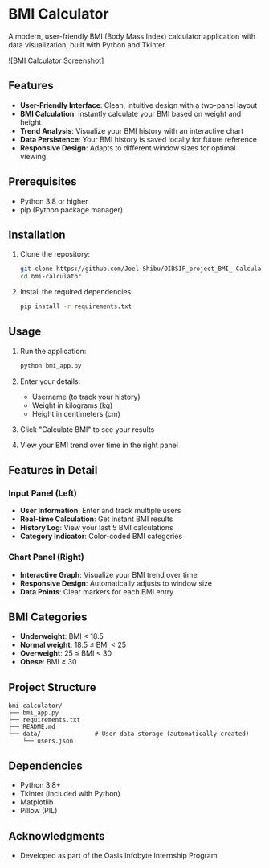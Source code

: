 # BMI Calculator

A modern, user-friendly BMI (Body Mass Index) calculator application with data visualization, built with Python and Tkinter.

![BMI Calculator Screenshot]

## Features

- **User-Friendly Interface**: Clean, intuitive design with a two-panel layout
- **BMI Calculation**: Instantly calculate your BMI based on weight and height
- **Trend Analysis**: Visualize your BMI history with an interactive chart
- **Data Persistence**: Your BMI history is saved locally for future reference
- **Responsive Design**: Adapts to different window sizes for optimal viewing

## Prerequisites

- Python 3.8 or higher
- pip (Python package manager)

## Installation

1. Clone the repository:
   ```bash
   git clone https://github.com/Joel-Shibu/OIBSIP_project_BMI_-Calculator.git
   cd bmi-calculator
   ```

2. Install the required dependencies:
   ```bash
   pip install -r requirements.txt
   ```

## Usage

1. Run the application:
   ```bash
   python bmi_app.py
   ```

2. Enter your details:
   - Username (to track your history)
   - Weight in kilograms (kg)
   - Height in centimeters (cm)

3. Click "Calculate BMI" to see your results
4. View your BMI trend over time in the right panel

## Features in Detail

### Input Panel (Left)
- **User Information**: Enter and track multiple users
- **Real-time Calculation**: Get instant BMI results
- **History Log**: View your last 5 BMI calculations
- **Category Indicator**: Color-coded BMI categories

### Chart Panel (Right)
- **Interactive Graph**: Visualize your BMI trend over time
- **Responsive Design**: Automatically adjusts to window size
- **Data Points**: Clear markers for each BMI entry

## BMI Categories

- **Underweight**: BMI < 18.5
- **Normal weight**: 18.5 ≤ BMI < 25
- **Overweight**: 25 ≤ BMI < 30
- **Obese**: BMI ≥ 30

## Project Structure

```
bmi-calculator/
├── bmi_app.py          
├── requirements.txt    
├── README.md         
└── data/               # User data storage (automatically created)
    └── users.json     
```

## Dependencies

- Python 3.8+
- Tkinter (included with Python)
- Matplotlib
- Pillow (PIL)

## Acknowledgments

- Developed as part of the Oasis Infobyte Internship Program

